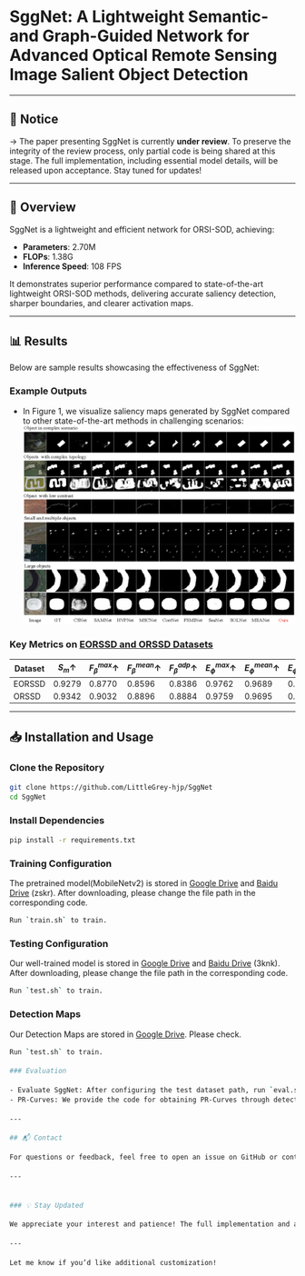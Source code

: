 # SggNet: A Lightweight Semantic- and Graph-Guided Network for Advanced Optical Remote Sensing Image Salient Object Detection
---

## 🚨 Notice

-> The paper presenting SggNet is currently **under review**. To preserve the integrity of the review process, only partial code is being shared at this stage. The full implementation, including essential model details, will be released upon acceptance. Stay tuned for updates!

---

## 📝 Overview

SggNet is a lightweight and efficient network for ORSI-SOD, achieving:
- **Parameters**: 2.70M
- **FLOPs**: 1.38G
- **Inference Speed**: 108 FPS

It demonstrates superior performance compared to state-of-the-art lightweight ORSI-SOD methods, delivering accurate saliency detection, sharper boundaries, and clearer activation maps.

---

## 📊 Results

Below are sample results showcasing the effectiveness of SggNet:

### Example Outputs
- In Figure 1, we visualize saliency maps generated by SggNet compared to other state-of-the-art methods in challenging scenarios:
![Qualitative Results](https://github.com/LittleGrey-hjp/SggNet/blob/main/visual-compare.png)

### Key Metrics on [EORSSD and ORSSD Datasets](https://github.com/LittleGrey-hjp/SggNet)
| Dataset   | $S_m \uparrow$ | $F^{max}_{\beta} \uparrow$ | $F^{mean}_{\beta} \uparrow$ | $F^{adp}_{\beta} \uparrow$ | $E^{max}_{\phi} \uparrow$ | $E^{mean}_{\phi} \uparrow$ | $E^{adp}_{\phi} \uparrow$ | $\mathcal{M} \downarrow$ |
|-----------|----------------|----------------------------|-----------------------------|----------------------------|---------------------------|----------------------------|---------------------------|--------------------------|
| EORSSD    | 0.9279         |  0.8770                    |   0.8596                    |  0.8386                    |  0.9762                   |   0.9689                   |  0.9678                   |  0.0068                  |
| ORSSD     | 0.9342         |  0.9032                    |   0.8896                    |  0.8884                    |  0.9759                   |   0.9695                   |  0.9720                   |  0.0111                  |

---

## 📥 Installation and Usage

### Clone the Repository
```bash
git clone https://github.com/LittleGrey-hjp/SggNet
cd SggNet
```

### Install Dependencies
```bash
pip install -r requirements.txt
```

### Training Configuration
The pretrained model(MobileNetv2) is stored in [Google Drive](https://drive.google.com/file/d/1rhBFs-P3M7zQyLv8IDXTqa-pmioy2qLy/view?usp=drive_link) and [Baidu Drive](https://pan.baidu.com/s/1xVT_ebonD5bK6U39oSodFQ) (zskr). After downloading, please change the file path in the corresponding code.
```bash
Run `train.sh` to train.
```

### Testing Configuration
Our well-trained model is stored in [Google Drive](https://drive.google.com/file/d/14mHtCHAZrLik2ZVH3CRqX2_d7L6lu6NO/view?usp=drive_link) and [Baidu Drive](https://pan.baidu.com/s/1dQU5eXDyeSVIHMm2BjvwWA) (3knk). After downloading, please change the file path in the corresponding code.
```bash
Run `test.sh` to train.
```

### Detection Maps
Our Detection Maps are stored in [Google Drive](https://drive.google.com/drive/folders/1dYkE5saknjTFtLbMQHa37us59Vt6XK4v?usp=drive_link). Please check.
```bash
Run `test.sh` to train.

### Evaluation

- Evaluate SggNet: After configuring the test dataset path, run `eval.sh` in the `srun` folder for evaluation.
- PR-Curves: We provide the code for obtaining PR-Curves through detection results. Please refer to 'PR_Curve.py'.

---

## 📬 Contact

For questions or feedback, feel free to open an issue on GitHub or contact us via email at [darrellduncan313@gmail.com](darrellduncan313@gmail.com).

---


### 💡 Stay Updated

We appreciate your interest and patience! The full implementation and additional resources will be made available after the review process is complete. 🎉

--- 

Let me know if you’d like additional customization!
